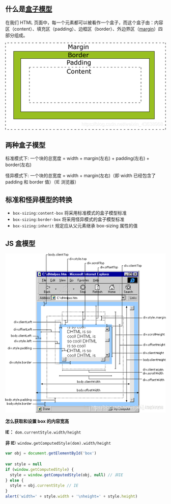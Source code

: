 ## 什么是[盒子模型](https://so.csdn.net/so/search?q=盒子模型&spm=1001.2101.3001.7020)

在我们 HTML 页面中，每一个元素都可以被看作一个盒子，而这个盒子由：内容区（content）、填充区（padding）、边框区（border）、外边界区（[margin](https://so.csdn.net/so/search?q=margin&spm=1001.2101.3001.7020)）四部分组成。

![在这里插入图片描述](./img/1.png)

## 两种盒子模型

标准模式下: 一个块的总宽度 = width + margin(左右) + padding(左右) + border(左右)

怪异模式下: 一个块的总宽度 = width + margin(左右)（即 width 已经包含了 padding 和 border 值）（IE 浏览器）

## 标准和怪异模型的转换

- `box-sizing:content-box` 将采用标准模式的盒子模型标准
- `box-sizing:border-box` 将采用怪异模式的盒子模型标准
- `box-sizing:inherit` 规定应从父元素继承 box-sizing 属性的值

## JS 盒模型

![img](./img/2.png)

**怎么获取和设置 box 的内容宽高**

**IE：** `dom.currentStyle.width/height`

**非 IE:** `window.getComputedStyle(dom).width/height`

```js
var obj = document.getElementById('box')

var style = null
if (window.getComputedStyle) {
  style = window.getComputedStyle(obj, null) // 非IE
} else {
  style = obj.currentStyle // IE
}
alert('width=' + style.width + '\nheight=' + style.height)
```
